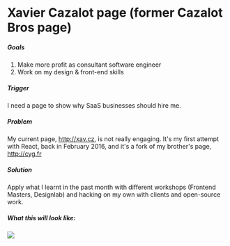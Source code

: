 # Xavier Cazalot page (former Cazalot Bros page)

##### Goals
1. Make more profit as consultant software engineer
2. Work on my design & front-end skills

##### Trigger
I need a page to show why SaaS businesses should hire me.

##### Problem
My current page, http://xav.cz, is not really engaging. It's my first attempt with React, back in February 2016, and it's a fork of my brother's page, http://cyg.fr

##### Solution
Apply what I learnt in the past month with different workshops (Frontend Masters, Designlab) and hacking on my own with clients and open-source work.

##### What this will look like:

![](https://github.com/xavcz/cazalot-bros/blob/master/sketch-file.png)
